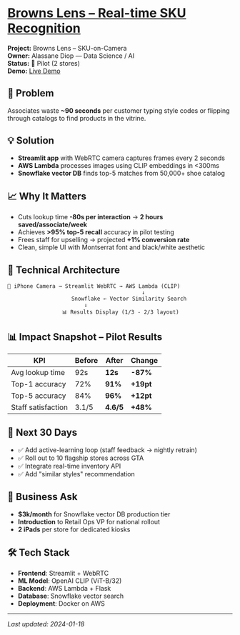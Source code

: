 # [Browns Lens – Real-time SKU Recognition](../)

<div class="project-header">
  <div class="project-meta">
    <div><strong>Project:</strong> Browns Lens – SKU-on-Camera</div>
    <div><strong>Owner:</strong> Alassane Diop — Data Science / AI</div>
    <div><strong>Status:</strong> 🧪 Pilot (2 stores)</div>
    <div><strong>Demo:</strong> <a href="https://browns-internal/browns-lens">Live Demo</a></div>
  </div>
</div>

<div class="two-column-layout">

<div class="column-left">

## 🎯 Problem
Associates waste **~90 seconds** per customer typing style codes or flipping through catalogs to find products in the vitrine.

## 💡 Solution
- **Streamlit app** with WebRTC camera captures frames every 2 seconds
- **AWS Lambda** processes images using CLIP embeddings in <300ms
- **Snowflake vector DB** finds top-5 matches from 50,000+ shoe catalog

## 📈 Why It Matters
- Cuts lookup time **-80s per interaction** → **2 hours saved/associate/week**
- Achieves **>95% top-5 recall** accuracy in pilot testing
- Frees staff for upselling → projected **+1% conversion rate**
- Clean, simple UI with Montserrat font and black/white aesthetic

## 🔧 Technical Architecture
```
📱 iPhone Camera → Streamlit WebRTC → AWS Lambda (CLIP)
                                          ↓
                    Snowflake ← Vector Similarity Search
                        ↓
                 📊 Results Display (1/3 - 2/3 layout)
```

</div>

<div class="column-right">

## 📊 Impact Snapshot – Pilot Results

| **KPI**             | **Before** | **After**    | **Change** |
|---------------------|------------|--------------|------------|
| Avg lookup time     | 92s        | **12s**      | **-87%**   |
| Top-1 accuracy      | 72%        | **91%**      | **+19pt**  |
| Top-5 accuracy      | 84%        | **96%**      | **+12pt**  |
| Staff satisfaction  | 3.1/5      | **4.6/5**    | **+48%**   |

## 🚀 Next 30 Days
- ✅ Add active-learning loop (staff feedback → nightly retrain)
- ✅ Roll out to 10 flagship stores across GTA
- ✅ Integrate real-time inventory API
- ✅ Add "similar styles" recommendation

## 💼 Business Ask
- **$3k/month** for Snowflake vector DB production tier
- **Introduction** to Retail Ops VP for national rollout
- **2 iPads** per store for dedicated kiosks

## 🛠️ Tech Stack
- **Frontend**: Streamlit + WebRTC
- **ML Model**: OpenAI CLIP (ViT-B/32)
- **Backend**: AWS Lambda + Flask
- **Database**: Snowflake vector search
- **Deployment**: Docker on AWS

</div>

</div>

---

*Last updated: 2024-01-18*